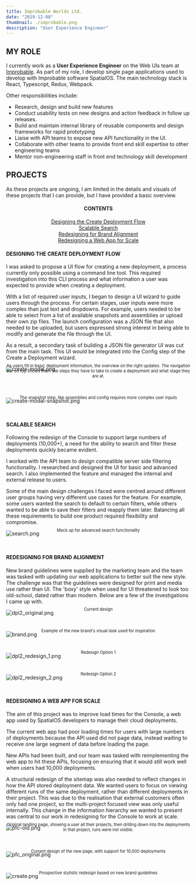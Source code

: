 ```yaml
---
title: Improbable Worlds Ltd.
date: "2019-12-08"
thumbnail: ./improbable.png
description: "User Experience Engineer"
---
```


## MY ROLE

I currently work as a **User Experience Engineer** on the Web UIs team at <a href="https://improbable.io" target="_blank" rel="noopener noreferrer"> Improbable</a>. As part of my role, I develop single page applications used to develop with Improbable software SpatialOS. The main technology stack is React, Typescript, Redux, Webpack.

Other responsibilities include:

<ul>
    <li> Research, design and build new features </li>
    <li>Conduct usability tests on new designs and action feedback in follow up releases.</li>
    <li>Build and maintain internal library of reusable components and design frameworks for rapid prototyping</li>
    <li>Liaise with API teams to expose new API functionality in the UI.</li>
    <li>Collaborate with other teams to provide front end skill expertise to other engineering teams </li>
    <li>Mentor non-engineering staff in front end technology skill development </li>
</ul>

## PROJECTS

As these projects are ongoing, I am limited in the details and visuals of these projects that I can provide, but I have provided a basic overview.

<h4 align="center">CONTENTS</h4>
<p align="center">
    <a href="#create" style="white-space: nowrap">Designing the Create Deployment Flow</a><br>
    <a href="#search" style="white-space: nowrap">Scalable Search</a><br>
    <a href="#brand" style="white-space: nowrap">Redesigning for Brand Alignment</a><br>
    <a href="#scale" style="white-space: nowrap">Redesigning a Web App for Scale</a><br>
</p>

<a name="create" style="display: block; position: relative; top: -9vw"></a>

#### DESIGNING THE CREATE DEPLOYMENT FLOW

I was asked to propose a UI flow for creating a new deployment, a process currently only possible using a command line tool. This required investigation into this CLI process and what information a user was expected to provide when creating a deployment.

With a list of required user inputs, I began to design a UI wizard to guide users through the process. For certain stages, user inputs were more complex than just text and dropdowns. For example, users needed to be able to select from a list of available snapshots and assemblies or upload their own zip files. The launch configuration was a JSON file that also needed to be uploaded, but users expressed strong interest in being able to modify and generate the file through the UI.

As a result, a secondary task of building a JSON file generator UI was cut from the main task. This UI would be integrated into the Config step of the Create a Deployment wizard.

![create-modal.png](./create-modal.png)

<p align="center" style="font-size: 0.8em; position: relative; top: -4vw;">As users fill in basic deployment information, the overview on the right updates. The navigation bar on top shows them the steps they have to take to create a deployment and what stage they are at.</p>

![create-modal-snapshot.png](./create-modal-snapshot.png)

<p align="center" style="font-size: 0.8em; position: relative; top: -4vw;">The snapshot step, like assemblies and config requires more complex user inputs</p>

<a name="search" style="display: block; position: relative; top: -9vw"></a>

#### SCALABLE SEARCH

Following the redesign of the Console to support large numbers of deployments (10,000+), a need for the ability to search and filter these deployments quickly became evident.

I worked with the API team to design compatible server side filtering functionality. I researched and designed the UI for basic and advanced search. I also implemented the feature and managed the internal and external release to users.

Some of the main design challenges I faced were centred around different user groups having very different use cases for the feature. For example, some users wanted the search to default to certain filters, while others wanted to be able to save their filters and reapply them later. Balancing all these requirements to build one product required flexibility and compromise.

![search.png](./search.png)

<p align="center" style="font-size: 0.8em; position: relative; top: -4vw;">Mock up for advanced search functionality</p>

<a name="brand" style="display: block; position: relative; top: -9vw"></a>

#### REDESIGNING FOR BRAND ALIGNMENT

New brand guidelines were supplied by the marketing team and the team was tasked with updating our web applications to better suit the new style. The challenge was that the guidelines were designed for print and media use rather than UI. The 'boxy' style when used for UI threatened to look too old-school, dated rather than modern. Below are a few of the investigations I came up with.

![dpl2_original.png](./dpl2_original.png)

<p align="center" style="font-size: 0.8em; position: relative; top: -4vw;">Current design</p>

![brand.png](./brand.png)

<p align="center" style="font-size: 0.8em; position: relative; top: -4vw;">Example of the new brand's visual look used for inspiration</p>

![dpl2_redesign_1.png](./dpl2_redesign1.png)

<p align="center" style="font-size: 0.8em; position: relative; top: -4vw;">Redesign Option 1</p>

![dpl2_redesign_2.png](./dpl2_redesign2.png)

<p align="center" style="font-size: 0.8em; position: relative; top: -4vw;">Redesign Option 2</p>

<a name="scale" style="display: block; position: relative; top: -9vw"></a>

#### REDESIGNING A WEB APP FOR SCALE

The aim of this project was to improve load times for the Console, a web app used by SpatialOS developers to manage their cloud deployments.

The current web app had poor loading times for users with large numbers of deployments because the API used did not page data, instead waiting to receive one large segment of data before loading the page.

New APIs had been built, and our team was tasked with reimplementing the web app to hit these APIs, focusing on ensuring that it would still work well when users had 10,000 deployments.

A structural redesign of the sitemap was also needed to reflect changes in how the API stored deployment data. We wanted users to focus on viewing different runs of the same deployment, rather than different deployments in their project. This was due to the realisation that external customers often only had one project, so the multi-project focused view was only useful internally. This change in the information hierarchy we wanted to present was central to our work in redesigning for the Console to work at scale.

![pfc-old.png](./pfc-old.png)

<p align="center" style="font-size: 0.8em; position: relative; top: -4vw;">Original landing page, showing a user all their projects, then drilling down into the deployments in that project, runs were not visible.</p>

![pfc_original.png](./pfc_original.png)

<p align="center" style="font-size: 0.8em; position: relative; top: -4vw;">Current design of the new page, with support for 10,000 deployments</p>

![create.png](./create.png)

<p align="center" style="font-size: 0.8em; position: relative; top: -4vw;">Prospective stylistic redesign based on new brand guidelines</p>
